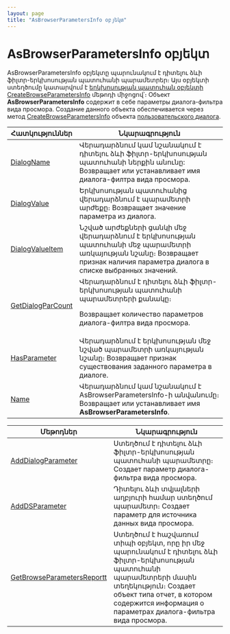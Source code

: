 ```yaml
---
layout: page
title: "AsBrowserParametersInfo օբյեկտ"
---
```


# AsBrowserParametersInfo օբյեկտ


AsBrowserParametersInfo օբյեկտը պարունակում է դիտելու ձևի ֆիլտր-երկխոսության պատուհանի պարամետրեր։ Այս օբյեկտի ստեղծումը կատարվում է [երկխոսության պատուհան օբյեկտի](AsDialog.md) [CreateBrowseParametersInfo](AsDialog/CreateBrowseParametersInfo.md) մեթոդի միջոցով՝։
Объект <strong>AsBrowserParametersInfo</strong> содержит в себе параметры диалога-фильтра вида просмора. Создание данного объекта обеспечивается через метод [CreateBrowseParametersInfo](AsDialog/CreateBrowseParametersInfo.html)
объекта [пользовательского диалога](AsDialog.md).




| Հատկություններ | Նկարագրություն |
|--|--|
| [DialogName](AsBrowserParametersInfo/DialogName.md) | Վերադարձնում կամ նշանակում է դիտելու ձևի ֆիլտր-երկխոսության պատուհանի ներքին անունը: Возвращает или устанавливает имя диалога-филтра вида просмора. |
| [DialogValue](AsBrowserParametersInfo/DialogValue.md) | Երկխոսության պատուհանից վերադարձնում է պարամետրի արժեքը։ Возвращает значение параметра из диалога. |
| [DialogValueItem](AsBrowserParametersInfo/DialogValueItem.md) | Նշված արժեքների ցանկի մեջ վերադարձնում է երկխոսության պատուհանի մեջ պարամետրի առկայության նշանը։  Возвращает признак наличия параметра диалога в списке выбранных значений. |
| [GetDialogParCount](AsBrowserParametersInfo/GetDialogParCount.md) | Վերադարձնում է դիտելու ձևի ֆիլտր-երկխոսության պատուհանի պարամետրերի քանակը։ <p>Возвращает количество параметров диалога-филтра вида просмора. |
| [HasParameter](AsBrowserParametersInfo/HasParameter.md) | Վերադարձնում է երկխոսության մեջ նշված պարամետրի առկայության նշանը։ Возвращает признак существования заданного параметра в диалоге. |
| [Name](AsBrowserParametersInfo/Name.md) | Վերադարձնում կամ նշանակում է AsBrowserParametersInfo-ի անվանումը։ Возвращает или устанавливает имя <strong>AsBrowserParametersInfo</strong>. |



    


| Մեթոդներ | Նկարագրություն |
|--|--|
| [AddDialogParameter](AsBrowserParametersInfo/AddDialogParameter.md) | Ստեղծում է դիտելու ձևի ֆիլտր-երկխոսության պատուհանի պարամետրը։ Создает параметр диалога-фильтра вида просмора. |
| [AddDSParameter](AsBrowserParametersInfo/AddDSParameter.md) | Դիտելու ձևի տվյալների աղբյուրի համար ստեղծում պարամետր։ Создает параметр для источника данных вида просмора. |
| [GetBrowseParametersReportt](AsBrowserParametersInfo/GetBrowseParametersReport.md) | Ստեղծում է հաշվառում տիպի օբյեկտ, որը իր մեջ պարունակում է դիտելու ձևի ֆիլտր-երկխոսության պատուհանի պարամետրերի մասին տեղեկություն։ Создает объект типа отчет, в котором содержится информация о параметрах диалога-фильтра вида просмора. |

